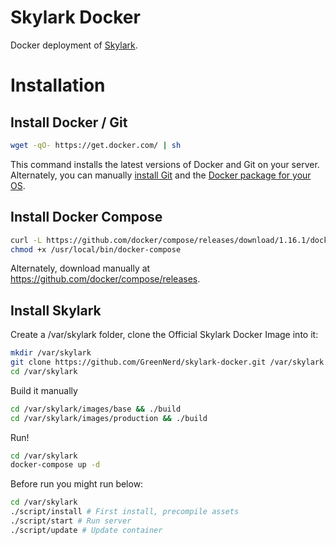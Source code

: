 # Skylark Docker
Docker deployment of [Skylark](https://skylarkly.com).

# Installation

## Install Docker / Git
```bash
wget -qO- https://get.docker.com/ | sh
```
This command installs the latest versions of Docker and Git on your server. Alternately, you can manually [install Git](https://git-scm.com/book/en/v2/Getting-Started-Installing-Git) and the [Docker package for your OS](https://docs.docker.com/installation/).

## Install Docker Compose
```bash
curl -L https://github.com/docker/compose/releases/download/1.16.1/docker-compose-`uname -s`-`uname -m` -o /usr/local/bin/docker-compose
chmod +x /usr/local/bin/docker-compose
```

Alternately, download manually at https://github.com/docker/compose/releases.

## Install Skylark

Create a /var/skylark folder, clone the Official Skylark Docker Image into it:

```bash
mkdir /var/skylark
git clone https://github.com/GreenNerd/skylark-docker.git /var/skylark
cd /var/skylark
```

Build it manually
```bash
cd /var/skylark/images/base && ./build
cd /var/skylark/images/production && ./build
```

Run!

```bash
cd /var/skylark
docker-compose up -d
```

Before run you might run below:
```bash
cd /var/skylark
./script/install # First install, precompile assets
./script/start # Run server
./script/update # Update container
```
